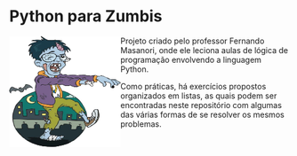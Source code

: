 # Python para Zumbis

<img align="left" width="200" height="200" src="zombie.png">

Projeto criado pelo professor Fernando Masanori, onde ele leciona aulas de lógica de programação envolvendo a linguagem Python. 
- Como práticas, há exercícios propostos organizados em listas, as quais podem ser encontradas neste repositório com algumas das várias formas de se resolver os mesmos problemas.